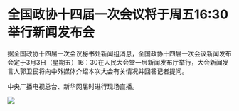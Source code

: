 # 全国政协十四届一次会议将于周五16:30举行新闻发布会

据全国政协十四届一次会议秘书处新闻组消息，全国政协十四届一次会议新闻发布会定于3月3日（星期五）16：30在人民大会堂一层新闻发布厅举行，大会新闻发言人郭卫民将向中外媒体介绍本次大会有关情况并回答记者提问。

中央广播电视总台、新华网届时进行现场直播。

![](https://inews.gtimg.com/om_bt/Oj5atsgh3M6VTBYzRiaqbWUuDLAPyONDkd_PXqmDWgUOYAA/1000)

